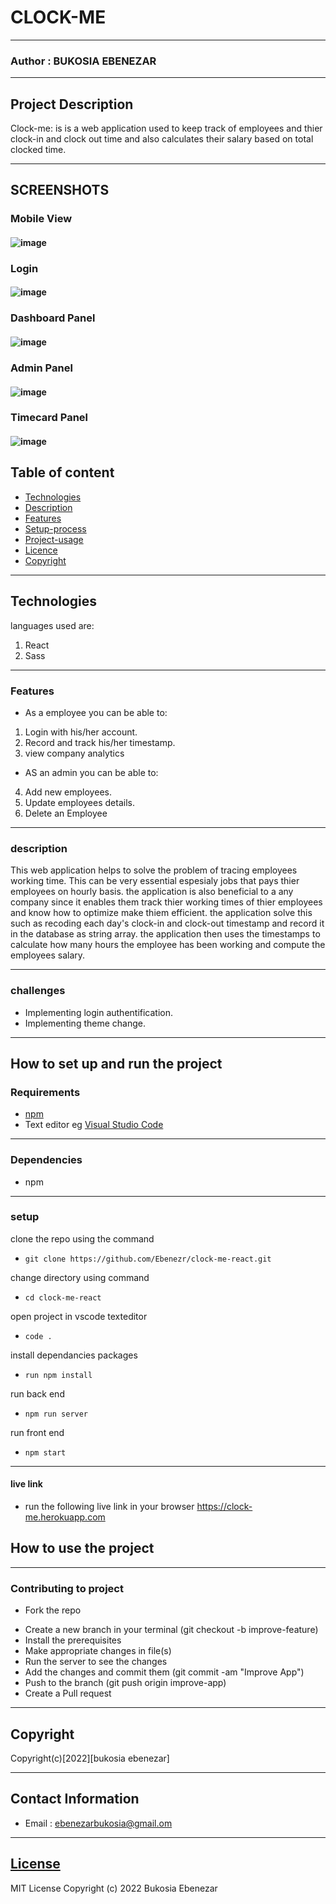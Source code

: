 # CLOCK-ME

---

### Author : BUKOSIA EBENEZAR

---

## Project Description

Clock-me: is is a web application used to keep track of employees and thier clock-in and clock out time and also calculates their salary based on total clocked time.

---

## SCREENSHOTS

### Mobile View

#### ![image](./src/components/assets/images/mobile.png)

### Login

#### ![image](./src/components/assets/images/loginpanel.png)

### Dashboard Panel

#### ![image](./src/components/assets/images/dashboard.png)

### Admin Panel

#### ![image](./src/components/assets/images/adminpanel.png)

### Timecard Panel

#### ![image](./src/components/assets/images/timecard.png)

## Table of content

- [Technologies](#description)
- [Description](#description)
- [Features](#features)
- [Setup-process](#setup_process)
- [Project-usage](#project-usage)
- [Licence](#licence)
- [Copyright](#copyright)

---

## Technologies

languages used are:

1. React
2. Sass

---

### Features

- As a employee you can be able to:

1. Login with his/her account.
2. Record and track his/her timestamp.
3. view company analytics

- AS an admin you can be able to:

4. Add new employees.
5. Update employees details.
6. Delete an Employee

---

### description

This web application helps to solve the problem of tracing employees working time. This can be very essential espesialy jobs that pays thier employees on hourly basis.
the application is also beneficial to a any company since it enables them track thier working times of thier employees and know how to optimize make thiem efficient.
the application solve this such as recoding each day's clock-in and clock-out timestamp and record it in the database as string array. the application then uses the timestamps to calculate how many hours the employee has been working and compute the employees salary.

---

### challenges

- Implementing login authentification.
- Implementing theme change.

---

## How to set up and run the project

### Requirements

- [npm](https://www.npmjs.com/)
- Text editor eg [Visual Studio Code](https://code.visualstudio.com/download)

---

### Dependencies

- npm

---

### setup

clone the repo using the command

- `git clone https://github.com/Ebenezr/clock-me-react.git`

change directory using command

- `cd clock-me-react`

open project in vscode texteditor

- `code .`

install dependancies packages

- `run npm install`

run back end

- `npm run server`

run front end

- `npm start`

---

#### live link

- run the following live link in your browser https://clock-me.herokuapp.com

## How to use the project

---

### Contributing to project

- Fork the repo

* Create a new branch in your terminal (git checkout -b improve-feature)
* Install the prerequisites
* Make appropriate changes in file(s)
* Run the server to see the changes
* Add the changes and commit them (git commit -am "Improve App")
* Push to the branch (git push origin improve-app)
* Create a Pull request

---

## Copyright

Copyright(c)[2022][bukosia ebenezar]

---

## Contact Information

- Email : ebenezarbukosia@gmail.om

---

## [License](LICENSE)

MIT License
Copyright (c) 2022 Bukosia Ebenezar
